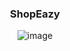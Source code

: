 <div align="center">
  
  <h3><a align="center">ShopEazy</a></h3>
    <a >
      
![image](https://github.com/user-attachments/assets/dce0c328-b334-4e5d-9e18-87ea91380231)



  
  <br />
  <br/>

  <div>
